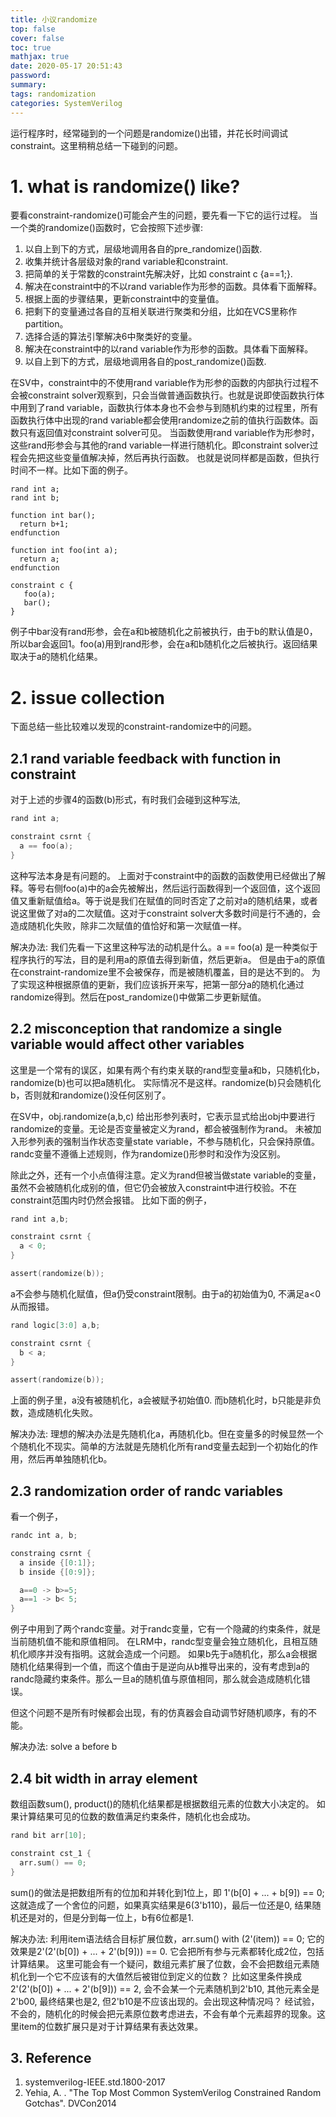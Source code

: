 ```yaml
---
title: 小议randomize
top: false
cover: false
toc: true
mathjax: true
date: 2020-05-17 20:51:43
password:
summary:
tags: randomization
categories: SystemVerilog
---
```


运行程序时，经常碰到的一个问题是randomize()出错，并花长时间调试constraint。这里稍稍总结一下碰到的问题。
<!--- more --->

# 1. what is randomize() like?
要看constraint-randomize()可能会产生的问题，要先看一下它的运行过程。
当一个类的randomize()函数时，它会按照下述步骤:
1. 以自上到下的方式，层级地调用各自的pre_randomize()函数.
2. 收集并统计各层级对象的rand variable和constraint.
3. 把简单的关于常数的constraint先解决好，比如 constraint c {a==1;}.
4. 解决在constraint中的不以rand variable作为形参的函数。具体看下面解释。
5. 根据上面的步骤结果，更新constraint中的变量值。
6. 把剩下的变量通过各自的互相关联进行聚类和分组，比如在VCS里称作partition。
7. 选择合适的算法引擎解决6中聚类好的变量。
8. 解决在constraint中的以rand variable作为形参的函数。具体看下面解释。
9. 以自上到下的方式，层级地调用各自的post_randomize()函数.


在SV中，constraint中的不使用rand variable作为形参的函数的内部执行过程不会被constraint solver观察到，只会当做普通函数执行。也就是说即使函数执行体中用到了rand variable，函数执行体本身也不会参与到随机约束的过程里，所有函数执行体中出现的rand variable都会使用randomize之前的值执行函数体。函数只有返回值对constraint solver可见。
当函数使用rand variable作为形参时，这些rand形参会与其他的rand variable一样进行随机化。即constraint solver过程会先把这些变量值解决掉，然后再执行函数。
也就是说同样都是函数，但执行时间不一样。比如下面的例子。
~~~
rand int a;
rand int b;

function int bar();
  return b+1;
endfunction

function int foo(int a);
  return a;
endfunction

constraint c {
   foo(a);
   bar();
}
~~~

例子中bar没有rand形参，会在a和b被随机化之前被执行，由于b的默认值是0，所以bar会返回1。foo(a)用到rand形参，会在a和b随机化之后被执行。返回结果取决于a的随机化结果。



# 2. issue collection
下面总结一些比较难以发现的constraint-randomize中的问题。

## 2.1 rand variable feedback with function in constraint 
对于上述的步骤4的函数(b)形式，有时我们会碰到这种写法,
~~~verilog
rand int a;

constraint csrnt {
  a == foo(a);
}
~~~

这种写法本身是有问题的。
上面对于constraint中的函数的函数使用已经做出了解释。等号右侧foo(a)中的a会先被解出，然后运行函数得到一个返回值，这个返回值又重新赋值给a。等于说是我们在赋值的同时否定了之前对a的随机结果，或者说这里做了对a的二次赋值。这对于constraint solver大多数时间是行不通的，会造成随机化失败，除非二次赋值的值恰好和第一次赋值一样。

解决办法:
我们先看一下这里这种写法的动机是什么。a == foo(a) 是一种类似于程序执行的写法，目的是利用a的原值去得到新值，然后更新a。
但是由于a的原值在constraint-randomize里不会被保存，而是被随机覆盖，目的是达不到的。
为了实现这种根据原值的更新，我们应该拆开来写，把第一部分a的随机化通过randomize得到。然后在post_randomize()中做第二步更新赋值。


## 2.2 misconception that randomize a single variable would affect other variables
这里是一个常有的误区，如果有两个有约束关联的rand型变量a和b，只随机化b，randomize(b)也可以把a随机化。
实际情况不是这样。randomize(b)只会随机化b，否则就和randomize()没任何区别了。

在SV中，obj.randomize(a,b,c) 给出形参列表时，它表示显式给出obj中要进行randomize的变量。无论是否变量被定义为rand，都会被强制作为rand。
未被加入形参列表的强制当作状态变量state variable，不参与随机化，只会保持原值。randc变量不遵循上述规则，作为randomize()形参时和没作为没区别。

除此之外，还有一个小点值得注意。定义为rand但被当做state variable的变量，虽然不会被随机化成别的值，但它仍会被放入constraint中进行校验。不在constraint范围内时仍然会报错。
比如下面的例子，  

~~~verilog
rand int a,b;

constraint csrnt {
  a < 0;
}

assert(randomize(b));
~~~

a不会参与随机化赋值，但a仍受constraint限制。由于a的初始值为0, 不满足a<0从而报错。


~~~verilog
rand logic[3:0] a,b;

constraint csrnt {
  b < a;
}

assert(randomize(b));
~~~

上面的例子里，a没有被随机化，a会被赋予初始值0. 而b随机化时，b只能是非负数，造成随机化失败。

解决办法:
理想的解决办法是先随机化a，再随机化b。但在变量多的时候显然一个个随机化不现实。简单的方法就是先随机化所有rand变量去起到一个初始化的作用，然后再单独随机化b。


## 2.3 randomization order of randc variables
看一个例子，
~~~verilog
randc int a, b;

constraing csrnt {
  a inside {[0:1]};
  b inside {[0:9]};

  a==0 -> b>=5;
  a==1 -> b< 5;
}
~~~

例子中用到了两个randc变量。对于randc变量，它有一个隐藏的约束条件，就是当前随机值不能和原值相同。
在LRM中，randc型变量会独立随机化，且相互随机化顺序并没有指明。这就会造成一个问题。
如果b先于a随机化，那么a会根据随机化结果得到一个值，而这个值由于是逆向从b推导出来的，没有考虑到a的randc隐藏约束条件。那么一旦a的随机值与原值相同，那么就会造成随机化错误。

但这个问题不是所有时候都会出现，有的仿真器会自动调节好随机顺序，有的不能。

解决办法:
solve a before b


## 2.4 bit width in array element
数组函数sum(), product()的随机化结果都是根据数组元素的位数大小决定的。
如果计算结果可见的位数的数值满足约束条件，随机化也会成功。

~~~verilog
rand bit arr[10];

constraint cst_1 {
  arr.sum() == 0;
}
~~~

sum()的做法是把数组所有的位加和并转化到1位上，即 1'(b[0] + ... + b[9]) == 0;
这就造成了一个舍位的问题，如果真实结果是6(3'b110)，最后一位还是0, 结果随机还是对的，但是分到每一位上，b有6位都是1.

解决办法:
利用item语法结合目标扩展位数，arr.sum() with (2'(item)) == 0;
它的效果是2'(2'(b[0]) + ... + 2'(b[9])) == 0. 它会把所有参与元素都转化成2位，包括计算结果。
这里可能会有一个疑问，数组元素扩展了位数，会不会把数组元素随机化到一个它不应该有的大值然后被钳位到定义的位数？
比如这里条件换成 2'(2'(b[0]) + ... + 2'(b[9])) == 2, 会不会某一个元素随机到2'b10, 其他元素全是2'b00, 最终结果也是2, 但2'b10是不应该出现的。会出现这种情况吗？
经试验，不会的，随机化的时候会把元素原位数考虑进去，不会有单个元素超界的现象。这里item的位数扩展只是对于计算结果有表达效果。


## 3. Reference
1. systemverilog-IEEE.std.1800-2017
2. Yehia, A. . "The Top Most Common SystemVerilog Constrained Random Gotchas". DVCon2014
